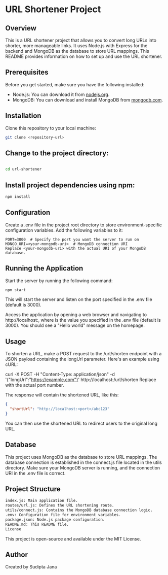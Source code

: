 # URL Shortener Project 

## Overview

This is a URL shortener project that allows you to convert long URLs into shorter, more manageable links. It uses Node.js with Express for the backend and MongoDB as the database to store URL mappings. This README provides information on how to set up and use the URL shortener.

## Prerequisites

Before you get started, make sure you have the following installed:

- Node.js: You can download it from [nodejs.org](https://nodejs.org/).
- MongoDB: You can download and install MongoDB from [mongodb.com](https://www.mongodb.com/).

## Installation

Clone this repository to your local machine:

   ```bash
   git clone <repository-url>
   ```
## Change to the project directory:

```bash

cd url-shortener
```
## Install project dependencies using npm:

```bash
npm install
```
## Configuration
Create a .env file in the project root directory to store environment-specific configuration variables. Add the following variables to it:

```readme
PORT=3000  # Specify the port you want the server to run on
MONGO_URI=<your-mongodb-uri>  # MongoDB connection URI
Replace <your-mongodb-uri> with the actual URI of your MongoDB database.
```

## Running the Application
Start the server by running the following command:

```bash
npm start
```
This will start the server and listen on the port specified in the .env file (default is 3000).

Access the application by opening a web browser and navigating to http://localhost:<port>, where <port> is the value you specified in the .env file (default is 3000). You should see a "Hello world" message on the homepage.

## Usage
To shorten a URL, make a POST request to the /url/shorten endpoint with a JSON payload containing the longUrl parameter. Here's an example using cURL:


curl -X POST -H "Content-Type: application/json" -d '{"longUrl":"https://example.com"}' http://localhost:<port>/url/shorten
Replace <port> with the actual port number.

The response will contain the shortened URL, like this:

```json
{
  "shortUrl": "http://localhost:<port>/abc123"
}
```
You can then use the shortened URL to redirect users to the original long URL.

## Database
This project uses MongoDB as the database to store URL mappings. The database connection is established in the connect.js file located in the utils directory. Make sure your MongoDB server is running, and the connection URI in the .env file is correct.

## Project Structure
```bash
index.js: Main application file.
routes/url.js: Defines the URL shortening route.
utils/connect.js: Contains the MongoDB database connection logic.
.env: Configuration file for environment variables.
package.json: Node.js package configuration.
README.md: This README file.
License
```
This project is open-source and available under the MIT License.

## Author
Created by Sudipta Jana

